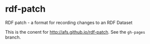 rdf-patch
=========

RDF patch - a format for recording changes to an RDF Dataset

This is the conent for http://afs.github.io/rdf-patch. See the `gh-pages` branch.
